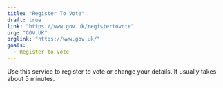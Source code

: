 ```yaml
---
title: "Register To Vote"
draft: true
link: "https://www.gov.uk/registertovote"
org: "GOV.UK"
orglink: "https://www.gov.uk/"
goals:
  - Register to Vote
---
```


Use this service to register to vote or change your details. It usually takes about 5 minutes.

<!--more-->
